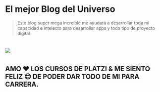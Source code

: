 # **El mejor Blog del Universo**

> Este blog super mega increible me ayudar&aacute; a desarrollar toda mi capacidad e intelecto para desarrollar apps y todo tipo de proyecto digital

<h1>
<h2>

<img src="https://img.freepik.com/psd-gratis/maqueta-interfaz-efecto-cristal_23-2149407631.jpg?t=st=1656980113~exp=1656980713~hmac=3694c6fadef75ffff2fa7ab6a406a7765f6164c7678b113d25535d6001bfa09b&w=826">

<h1>
<h2>

**AMO ❤️ LOS CURSOS DE PLATZI & ME SIENTO FELIZ 😊 DE PODER DAR TODO DE MI PARA CARRERA.**